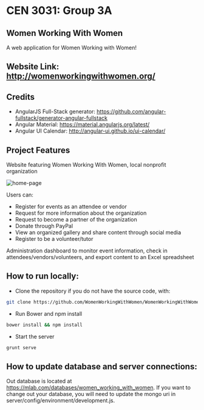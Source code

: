 # CEN 3031: Group 3A
## Women Working With Women
A web application for Women Working with Women!

## Website Link: http://womenworkingwithwomen.org/

## Credits
- AngularJS Full-Stack generator: https://github.com/angular-fullstack/generator-angular-fullstack
- Angular Material: https://material.angularjs.org/latest/
- Angular UI Calendar: http://angular-ui.github.io/ui-calendar/

## Project Features
Website featuring Women Working With Women, local nonprofit organization

![home-page](http://i.imgur.com/32UdZTu.png)

Users can:
- Register for events as an attendee or vendor
- Request for more information about the organization
- Request to become a partner of the organization
- Donate through PayPal
- View an organized gallery and share content through social media
- Register to be a volunteer/tutor

Administration dashboard to monitor event information, check in attendees/vendors/volunteers, and export content to an Excel spreadsheet

## How to run locally:
- Clone the repository if you do not have the source code, with:
```bash
git clone https://github.com/WomenWorkingWithWomen/WomenWorkingWithWomen.git
```
- Run Bower and npm install
```bash
bower install && npm install
```
- Start the server
```bash
grunt serve
```

## How to update database and server connections:
Out database is located at https://mlab.com/databases/women_working_with_women. If you want to change out your database, you will need to update the mongo uri in server/config/environment/development.js. 
